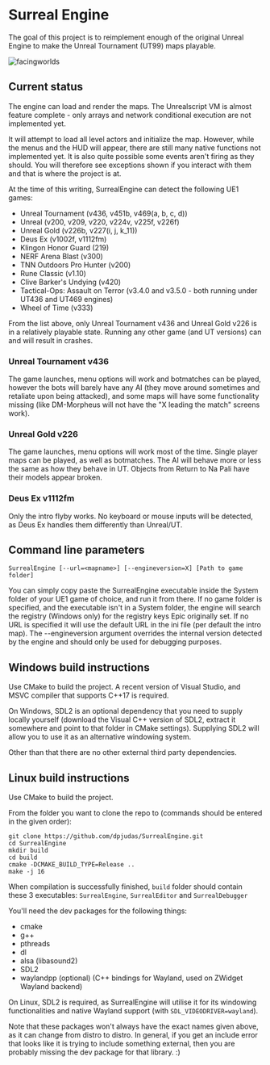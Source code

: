 # Surreal Engine

The goal of this project is to reimplement enough of the original Unreal Engine to make the Unreal Tournament (UT99) maps playable.

![facingworlds](https://user-images.githubusercontent.com/5136903/125014285-afc65580-e06d-11eb-80c0-0a1992a7d0ff.jpg)

## Current status

The engine can load and render the maps. The Unrealscript VM is almost feature complete - only arrays and network conditional execution are not implemented yet.

It will attempt to load all level actors and initialize the map. However, while the menus and the HUD will appear, there are still many native functions not implemented yet. It is also quite possible some events aren't firing as they should. You will therefore see exceptions shown if you interact with them and that is where the project is at.

At the time of this writing, SurrealEngine can detect the following UE1 games:

* Unreal Tournament (v436, v451b, v469(a, b, c, d))
* Unreal (v200, v209, v220, v224v, v225f, v226f)
* Unreal Gold (v226b, v227(i, j, k_11))
* Deus Ex (v1002f, v1112fm)
* Klingon Honor Guard (219)
* NERF Arena Blast (v300)
* TNN Outdoors Pro Hunter (v200)
* Rune Classic (v1.10)
* Clive Barker's Undying (v420)
* Tactical-Ops: Assault on Terror (v3.4.0 and v3.5.0 - both running under UT436 and UT469 engines)
* Wheel of Time (v333)

From the list above, only Unreal Tournament v436 and Unreal Gold v226 is in a relatively playable state. Running any other game (and UT versions) can and will result in crashes.

### Unreal Tournament v436

The game launches, menu options will work and botmatches can be played, however the bots will barely have any AI (they move around sometimes and retaliate upon being attacked), and some maps will have some functionality missing (like DM-Morpheus will not have the "X leading the match" screens work).

### Unreal Gold v226

The game launches, menu options will work most of the time. Single player maps can be played, as well as botmatches. The AI will behave more or less the same as how they behave in UT. Objects from Return to Na Pali have their models appear broken.

### Deus Ex v1112fm

Only the intro flyby works. No keyboard or mouse inputs will be detected, as Deus Ex handles them differently than Unreal/UT. 

## Command line parameters

`SurrealEngine [--url=<mapname>] [--engineversion=X] [Path to game folder]`

You can simply copy paste the SurrealEngine executable inside the System folder of your UE1 game of choice, and run it from there. If no game folder is specified, and the executable isn't in a System folder, the engine will search the registry (Windows only) for the registry keys Epic originally set. If no URL is specified it will use the default URL in the ini file (per default the intro map). The --engineversion argument overrides the internal version detected by the engine and should only be used for debugging purposes.

## Windows build instructions

Use CMake to build the project. A recent version of Visual Studio, and MSVC compiler that supports C++17 is required.

On Windows, SDL2 is an optional dependency that you need to supply locally yourself (download the Visual C++ version of SDL2, extract it somewhere and point to that folder in CMake settings). Supplying SDL2 will allow you to use it as an alternative windowing system.

Other than that there are no other external third party dependencies.

## Linux build instructions

Use CMake to build the project.

From the folder you want to clone the repo to (commands should be entered in the given order):

    git clone https://github.com/dpjudas/SurrealEngine.git
    cd SurrealEngine
    mkdir build
    cd build
    cmake -DCMAKE_BUILD_TYPE=Release ..
    make -j 16

When compilation is successfully finished, `build` folder should contain these 3 executables: `SurrealEngine`, `SurrealEditor` and `SurrealDebugger`

You'll need the dev packages for the following things:

* cmake
* g++
* pthreads
* dl
* alsa (libasound2)
* SDL2
* waylandpp (optional) (C++ bindings for Wayland, used on ZWidget Wayland backend)

On Linux, SDL2 is required, as SurrealEngine will utilise it for its windowing functionalities and native Wayland support (with `SDL_VIDEODRIVER=wayland`).

Note that these packages won't always have the exact names given above, as it can change from distro to distro. In general, if you get an include error that looks like it is trying to include something external, then you are probably missing the dev package for that library. :)

